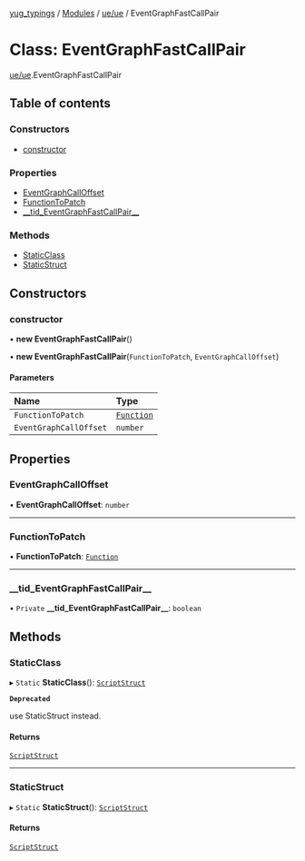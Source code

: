 [yug_typings](../README.md) / [Modules](../modules.md) / [ue/ue](../modules/ue_ue.md) / EventGraphFastCallPair

# Class: EventGraphFastCallPair

[ue/ue](../modules/ue_ue.md).EventGraphFastCallPair

## Table of contents

### Constructors

- [constructor](ue_ue.EventGraphFastCallPair.md#constructor)

### Properties

- [EventGraphCallOffset](ue_ue.EventGraphFastCallPair.md#eventgraphcalloffset)
- [FunctionToPatch](ue_ue.EventGraphFastCallPair.md#functiontopatch)
- [\_\_tid\_EventGraphFastCallPair\_\_](ue_ue.EventGraphFastCallPair.md#__tid_eventgraphfastcallpair__)

### Methods

- [StaticClass](ue_ue.EventGraphFastCallPair.md#staticclass)
- [StaticStruct](ue_ue.EventGraphFastCallPair.md#staticstruct)

## Constructors

### constructor

• **new EventGraphFastCallPair**()

• **new EventGraphFastCallPair**(`FunctionToPatch`, `EventGraphCallOffset`)

#### Parameters

| Name | Type |
| :------ | :------ |
| `FunctionToPatch` | [`Function`](ue_ue.Function.md) |
| `EventGraphCallOffset` | `number` |

## Properties

### EventGraphCallOffset

• **EventGraphCallOffset**: `number`

___

### FunctionToPatch

• **FunctionToPatch**: [`Function`](ue_ue.Function.md)

___

### \_\_tid\_EventGraphFastCallPair\_\_

• `Private` **\_\_tid\_EventGraphFastCallPair\_\_**: `boolean`

## Methods

### StaticClass

▸ `Static` **StaticClass**(): [`ScriptStruct`](ue_ue.ScriptStruct.md)

**`Deprecated`**

use StaticStruct instead.

#### Returns

[`ScriptStruct`](ue_ue.ScriptStruct.md)

___

### StaticStruct

▸ `Static` **StaticStruct**(): [`ScriptStruct`](ue_ue.ScriptStruct.md)

#### Returns

[`ScriptStruct`](ue_ue.ScriptStruct.md)
